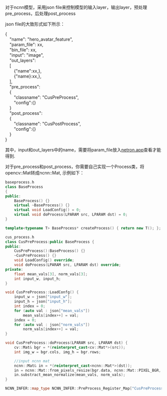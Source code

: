 对于ncnn模型，采用json file来控制模型的输入layer，输出layer，预处理pre_process，后处理post_process

json file的大致形式如下所示：

{<br>
    &emsp;"name": "hero_avatar_feature",<br>
    &emsp;"param_file": xx,<br>
    &emsp;"bin_file": xx,<br>
    &emsp;"input": "image",<br>
    &emsp;"out_layers":<br>
    &emsp;[<br>
        &emsp;&emsp;{"name":xx,},<br>
        &emsp;&emsp;{"name}:xx,},<br>
    &emsp;],<br>
    &emsp;"pre_process": <br>
    &emsp;{<br>
        &emsp;&emsp;"classname": "CusPreProcess", <br>
        &emsp;&emsp;"config":{} <br>
    &emsp;}<br>
    &emsp;"post_process": <br>
    &emsp;{<br>
        &emsp;&emsp;"classname": "CusPostProcess",<br>
        &emsp;&emsp;"config":{} <br>
    &emsp;}<br>
}

其中，input和out_layers中的name，需要将param_file放入[netron.app](https://netron.app/)查看才能得到.

对于pre_process和post_process，你需要自己实现一个Process类，将opencv::Mat转成ncnn::Mat, 示例如下：

```cpp
baseprocess.h
class BaseProcess
{
public:
    BaseProcess() {}
    virtual ~BaseProcess() {}
    virtual void LoadConfig() = 0;
    virtual void doProcess(LPARAM src, LPARAM dst) = 0;
}

template<typename T> BaseProcess* createProcess() { return new T(); };

cus_process.h
class CusPreProcess:public BaseProcess {
public:
    CusPreProcess():BaseProcess() {}
    ~CusPreProcess() {}
    void LoadConfig() override;
    void doProcess(LPARAM src, LPARAM dst) override;
private:
    float mean_vals[3], norm_vals[3];
    int input_w, input_h;
}

void CusPreProcess::LoadConfg() {
    input_w = json["input_w"];
    input_h = json["input_h"];
    int index = 0; 
    for (auto val : json["mean_vals"])
        mean_vals[index++] = val;
    index = 0; 
    for (auto val : json["norm_vals"])
        norm_vals[index++] = val;
}

void CusPreProcess::doProcess(LPARAM src, LPARAM dst) {
    cv::Mat& bgr = *(reinterpret_cast<cv::Mat*>(src));
    int img_w = bgr.cols, img_h = bgr.rows;

    //input ncnn mat
    ncnn::Mat& in = *(reinterpret_cast<ncnn::Mat*>(dst));
    in = ncnn::Mat::from_pixels_resize(bgr.data, ncnn::Mat::PIXEL_BGR, img_w,img_h, input_w, input_h);
    in.substract_mean_normalize(mean_vals, norm_vals);
}

NCNN_INFER::map_type NCNN_INFER::PreProcess_Register_Map["CusPreProcess"] = &createProcess<CusPreProcess>;

```

